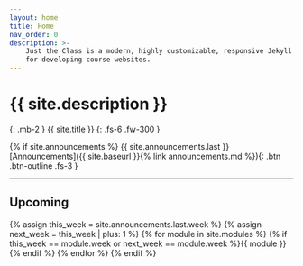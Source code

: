 ```yaml
---
layout: home
title: Home
nav_order: 0
description: >-
    Just the Class is a modern, highly customizable, responsive Jekyll theme
    for developing course websites.
---
```


# {{ site.description }}
{: .mb-2 }
{{ site.title }}
{: .fs-6 .fw-300 }

{% if site.announcements %}
{{ site.announcements.last }}
[Announcements]({{ site.baseurl }}{% link announcements.md %}){: .btn .btn-outline .fs-3 }

---

## Upcoming

{% assign this_week = site.announcements.last.week %}
{% assign next_week = this_week | plus: 1 %}
{% for module in site.modules %}
{% if this_week == module.week or next_week == module.week %}{{ module }}{% endif %}
{% endfor %}
{% endif %}
